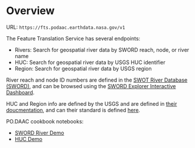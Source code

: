 # Overview

URL: `https://fts.podaac.earthdata.nasa.gov/v1`

The Feature Translation Service has several endpoints:

- Rivers: Search for geospatial river data by SWORD reach, node, or river name
- HUC: Search for geospatial river data by USGS HUC identifier
- Region: Search for geospatial river data by USGS region

River reach and node ID numbers are defined in the [SWOT River Database (SWORD)](https://doi.org/10.1029/2021WR030054),
and can be browsed using the [SWORD Explorer Interactive Dashboard](https://www.swordexplorer.com/).

HUC and Region info are defined by the USGS and are defined in [their doucmentation](https://www.usgs.gov/national-hydrography/watershed-boundary-dataset), and can their standard is defined [here](https://pubs.usgs.gov/tm/11/a3/).

PO.DAAC cookbook notebooks:

- [SWORD River Demo](https://podaac.github.io/tutorials/notebooks/SWORD_River_Demo.html)
- [HUC Demo](https://podaac.github.io/tutorials/notebooks/HUC%20Feature%20Translation%20Service%20Examples-updated-20210804.html)
